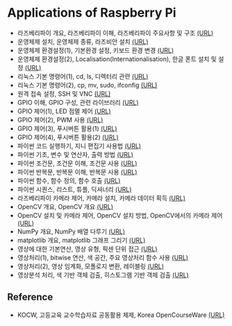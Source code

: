 # Applications of Raspberry Pi 

- 라즈베리파이 개요, 라즈베리파이 이해, 라즈베리파이 주요사항 및 구조	[(URL)](http://www.kocw.net/home/cview.do?lid=8f4bfe3b83958c47)
- 운영체제 설치, 운영체제 종류, 라즈비안 설치	[(URL)](http://www.kocw.net/home/cview.do?lid=2ad982be2168f0bb)
- 운영체제 환경설정(1), 기본환경 설정, 키보드 환경 변경	[(URL)](http://www.kocw.net/home/cview.do?lid=ffd66b7d8163caf8)
- 운영체제 환경설정(2), Localisation(Internationalisation), 한글 폰트 설치 및 설정	[(URL)](http://www.kocw.net/home/cview.do?lid=3270d1c97bd6540e)
- 리눅스 기본 명령어(1), cd, ls, 디렉터리 관련	[(URL)](http://www.kocw.net/home/cview.do?lid=6b29b0a699999889)
- 리눅스 기본 명령어(2), cp, mv, sudo, ifconfig	[(URL)](http://www.kocw.net/home/cview.do?lid=6b29b0a699999889)
- 원격 접속 설정, SSH 및 VNC [(URL)](http://www.kocw.net/home/cview.do?lid=830d3ec36aa151e7)
- GPIO 이해, GPIO 구성, 관련 라이브러리 [(URL)](http://www.kocw.net/home/cview.do?lid=e17937cad99de06b)
- GPIO 제어(1), LED 점멸 제어 [(URL)](http://www.kocw.net/home/cview.do?lid=9c08094a75443863)
- GPIO 제어(2), PWM 사용 [(URL)](http://www.kocw.net/home/cview.do?lid=8f4bfe3b83958c47)
- GPIO 제어(3), 푸시버튼 활용(1) [(URL)](http://www.kocw.net/home/cview.do?lid=b3cd28f0ae929f4f)
- GPIO 제어(4), 푸시버튼 활용(2) [(URL)](http://www.kocw.net/home/cview.do?lid=d5bb0568f3038ccf)
- 파이썬 코드 실행하기, 지니 편집기 사용법 [(URL)](http://www.kocw.net/home/cview.do?lid=e79fc9aaf1da2df5)
- 파이썬 기초, 변수 및 연산자, 출력 방법 [(URL)](http://www.kocw.net/home/cview.do?lid=590472d1196135e6)
- 파이썬 조건문, 조건문 이해, 조건문 사용 [(URL)](http://www.kocw.net/home/cview.do?lid=bb1db7904338b932)
- 파이썬 반복문, 반복문 이해, 반복문 사용 [(URL)](http://www.kocw.net/home/cview.do?lid=b748ec922e5ee9c2)
- 파이썬 함수, 함수 정의, 함수 호출 [(URL)](http://www.kocw.net/home/cview.do?lid=a42c69450ad2d918)
- 파이썬 시퀀스, 리스트, 튜플, 딕셔너리 [(URL)](http://www.kocw.net/home/cview.do?lid=e368d07badfeb0cd)
- 라즈베리파이 카메라 제어, 카메라 설치, 카메라 데이터 획득 [(URL)](http://www.kocw.net/home/cview.do?lid=a763589c3720ccac)
- OpenCV 개요, OpenCV 개요 [(URL)](http://www.kocw.net/home/cview.do?lid=86f0edb7d6055c47)
- OpenCV 설치 및 카메라 제어, OpenCV 설치 방법, OpenCV에서의 카메라 제어 [(URL)](http://www.kocw.net/home/cview.do?lid=2e436f454acff9b7)
- NumPy 개요, NumPy 배열 다루기 [(URL)](http://www.kocw.net/home/cview.do?lid=19c7f5c84e620f57)
- matplotlib 개요, matplotlib 그래프 그리기 [(URL)](http://www.kocw.net/home/cview.do?lid=817bf79b23dc5792)
- 영상에 대한 기본연산, 영상 유형, 픽센 단위 접근 [(URL)](http://www.kocw.net/home/cview.do?lid=a88d160354655272)
- 영상처리(1), bitwise 연산, 색 공간, 주요 영상처리 함수 사용 [(URL)](http://www.kocw.net/home/cview.do?lid=f4836bbbdf748272)
- 영상처리(2), 영상 임계화, 모폴로지 변환, 레이블링 [(URL)](http://www.kocw.net/home/cview.do?lid=6b8b2321cc0bc846)
- 영상분석 처리, 색 기반 객체 검출, 히스토그램 기반 객체 검출 [(URL)](http://www.kocw.net/home/cview.do?lid=83868ad96db6e48e)

## Reference
- KOCW, 고등교육 교수학습자료 공동활용 체제, Korea OpenCourseWare [(URL)](http://www.kocw.net/home/index.do)
